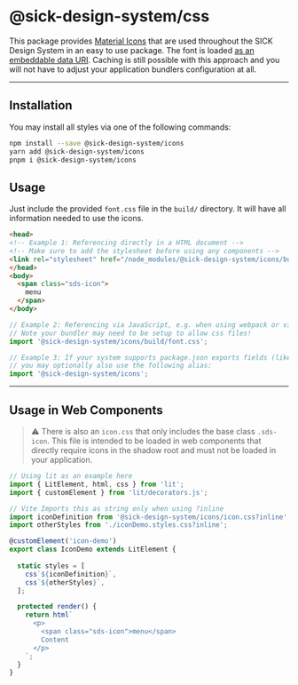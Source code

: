 # @sick-design-system/css

This package provides [Material Icons](https://fonts.google.com/icons) that are used throughout the SICK Design System in an easy to use package. The font is loaded [as an embeddable data URI](https://oreillymedia.github.io/Using_SVG/extras/ch07-dataURI-fonts.html). Caching is still possible with this approach and you will not have to adjust your application bundlers configuration at all.

---

## Installation

You may install all styles via one of the following commands:

```bash
npm install --save @sick-design-system/icons
yarn add @sick-design-system/icons
pnpm i @sick-design-system/icons
```

## Usage

Just include the provided `font.css` file in the `build/` directory. It will have all information needed to use the icons.

```html
<head>
<!-- Example 1: Referencing directly in a HTML document -->
<!-- Make sure to add the stylesheet before using any components -->
<link rel="stylesheet" href="/node_modules/@sick-design-system/icons/build/font.css" />
</head>
<body>
  <span class="sds-icon">
    menu
  </span>
</body>
```

```javascript
// Example 2: Referencing via JavaScript, e.g. when using webpack or vite
// Note your bundler may need to be setup to allow css files!
import '@sick-design-system/icons/build/font.css';

// Example 3: If your system supports package.json exports fields (like vite does),
// you may optionally also use the following alias:
import '@sick-design-system/icons';
```

---

## Usage in Web Components

> ⚠️ There is also an `icon.css` that only includes the base class `.sds-icon`.
> This file is intended to be loaded in web components that directly require icons in the shadow root and must not be loaded in your application.

```javascript
// Using lit as an example here
import { LitElement, html, css } from 'lit';
import { customElement } from 'lit/decorators.js';

// Vite Imports this as string only when using ?inline
import iconDefinition from '@sick-design-system/icons/icon.css?inline';
import otherStyles from './iconDemo.styles.css?inline';

@customElement('icon-demo')
export class IconDemo extends LitElement {
  
  static styles = [
    css`${iconDefinition}`,
    css`${otherStyles}`,
  ];

  protected render() {
    return html`
      <p>
        <span class="sds-icon">menu</span>
        Content
      </p>
    `;
  }
}
```
